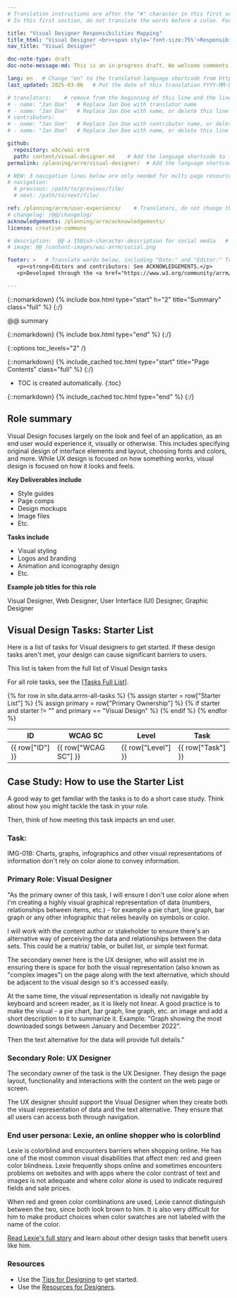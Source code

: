 ```yaml
---
# Translation instructions are after the "#" character in this first section. They are comments that do not show up in the web page. You do not need to translate the instructions after #.
# In this first section, do not translate the words before a colon. For example, do not translate "title:". Do translate the text after "title:".

title: "Visual Designer Responsibilities Mapping"
title_html: "Visual Designer <br><span style='font-size:75%'>Responsibilities Mapping</span>"
nav_title: "Visual Designer"

doc-note-type: draft
doc-note-message-md: This is an in-progress draft. We welcome comments via GitHub or email from the [links below](#helpimprove).

lang: en   # Change "en" to the translated-language shortcode from https://www.iana.org/assignments/language-subtag-registry/language-subtag-registry
last_updated: 2025-03-06   # Put the date of this translation YYYY-MM-DD (with month in the middle)

# translators:    # remove from the beginning of this line and the lines below: "# " (the hash sign and the space)
# - name: "Jan Doe"   # Replace Jan Doe with translator name
# - name: "Jan Doe"   # Replace Jan Doe with name, or delete this line if not multiple translators
# contributors:
# - name: "Jan Doe"   # Replace Jan Doe with contributor name, or delete this line if none
# - name: "Jan Doe"   # Replace Jan Doe with name, or delete this line if not multiple contributors

github:
  repository: w3c/wai-arrm
  path: content/visual-designer.md    # Add the language shortcode to the middle of the filename, for example: content/index.fr.md
permalink: /planning/arrm/visual-designer/  # Add the language shortcode to the end, with no slash at end, for example: /planning/arrm/fr

# NEW: 3 navigation lines below are only needed for multi-page resources where you have previous and next at the bottom. If so, un-comment them; otherwise delete these lines.
# navigation:
  # previous: /path/to/previous/file/
  # next: /path/to/next/file/

ref: /planning/arrm/user-experience/    # Translators, do not change this
# changelog: /@@/changelog/
acknowledgements: /planning/arrm/acknowledgements/
license: creative-commons

# description:  @@ a 150ish-character-description for social media   # translate the description
# image: @@ /content-images/wai-arrm/social.png

footer: >   # Translate words below, including "Date:" and "Editor:" Translate the Working Group name. Leave the Working Group acronym in English. Do *not* change the dates in the footer below.
   <p><strong>Editors and contributors: See ACKNOWLEDGEMENTS.</p>
   <p>Developed through the <a href="https://www.w3.org/community/arrm/">Accessibility Roles and Responsibilities Mapping (ARRM) Community Group</a> at W3C. Initially developed with the Accessibility Education and Outreach Working Group (<a href="https://www.w3.org/WAI/about/groups/eowg/">EOWG</a>).</p>

---
```



{::nomarkdown}
{% include box.html type="start" h="2" title="Summary" class="full" %}
{:/}

@@ summary

{::nomarkdown}
{% include box.html type="end" %}
{:/}

{::options toc_levels="2" /}

{::nomarkdown}
{% include_cached toc.html type="start" title="Page Contents" class="full" %}
{:/}

-   TOC is created automatically.
{:toc}

{::nomarkdown}
{% include_cached toc.html type="end" %}
{:/}

## Role summary

Visual Design focuses largely on the look and feel of an application, as an end user would experience it, visually or otherwise. This includes specifying original design of interface elements and layout, choosing fonts and colors, and more. While UX design is focused on how something works, visual design is focused on how it looks and feels.

**Key Deliverables include**

*   Style guides
*   Page comps
*   Design mockups
*   Image files
*   Etc.

**Tasks include**

*   Visual styling
*   Logos and branding
*   Animation and iconography design
*   Etc.

**Example job titles for this role**

Visual Designer, Web Designer, User Interface (UI) Designer, Graphic Designer

  

## Visual Design Tasks: Starter List

Here is a list of tasks for Visual designers to get started. If these design tasks aren't met, your design can cause significant barriers to users.

This list is taken from the full list of Visual Design tasks

For all role tasks, see the [<a rel="nofollow" class="external text" href="https://www.w3.org/WAI/EO/wiki/Accessibility_Checkpoint_Full_List%7CAccessibility">Tasks Full List</a>]. 

<table>
  <thead>
    <tr>
      <!-- Only include specific columns in the header - exclude: Starter List -->
      <th>ID</th>
      <th>WCAG SC</th>
      <th>Level</th>
      <th>Task</th>
      <!-- <th>Main Role</th><th>Primary Ownership</th><th>Secondary Ownership</th><th>Contributor</th> -->
    </tr>
  </thead>
  <tbody>
    {% for row in site.data.arrm-all-tasks %}
      <!-- Only display rows where 'Starter List' is not null or empty -->
      {% assign starter = row["Starter List"] %}
      {% assign primary = row["Primary Ownership"] %}
      {% if starter and starter != "" and primary == "Visual Design" %}
        <tr>
          <td>{{ row["ID"] }}</td>
          <td>{{ row["WCAG SC"] }}</td>
          <td>{{ row["Level"] }}</td>
          <td>{{ row["Task"] }}</td>
          <!-- <td>{{ row["Main Role"] }}</td><td>{{ row["Primary Ownership"] }}</td><td>{{ row["Secondary Ownership"] }}</td><td>{{ row["Contributor"] }}</td> -->
        </tr>
      {% endif %}
    {% endfor %}
  </tbody>
</table>


## Case Study: How to use the Starter List
A good way to get familiar with the tasks is to do a short case study.  Think about how you might tackle the task in your role. 

Then, think of how meeting this task impacts an end user. 

### Task:

IMG-018: Charts, graphs, infographics and other visual representations of information don't rely on color alone to convey information.

### Primary Role: Visual Designer

"As the primary owner of this task, I will ensure I don't use color alone when I'm creating a highly visual graphical representation of data (numbers, relationships between items, etc.) - for example a pie chart, line graph, bar graph or any other infographic that relies heavily on symbols or color. 

I will work with the content author or stakeholder to ensure there's an alternative way of perceiving the data and relationships between the data sets. This could be a matrix/ table, or bullet list, or simple text format. 

The secondary owner here is the UX designer, who will assist me in ensuring there is space for both the visual representation (also known as "complex images") on the page along with the text alternative, which should be adjacent to the visual design so it's accessed easily.

At the same time, the visual representation is ideally not navigable by keyboard and screen reader, as it is likely not linear.  A good practice is to make the visual - a pie chart, bar graph, line graph, etc. an image and add a short description to it to summarize it.  Example: "Graph showing the most downloaded songs between January and December 2022". 

Then the text alternative for the data will provide full details."


### Secondary Role: UX Designer
The secondary owner of the task is the UX Designer. They design the page layout, functionality and interactions with the content on the web page or screen. 

The UX designer should support the Visual Designer when they create both the visual representation of data and the text alternative.   They ensure that all users can access both through navigation.

### End user persona: Lexie, an online shopper who is colorblind
Lexie is colorblind and encounters barriers when shopping online. He has one of the most common visual disabilities that affect men: red and green color blindness. Lexie frequently shops online and sometimes encounters problems on websites and with apps where the color contrast of text and images is not adequate and where color alone is used to indicate required fields and sale prices. 

When red and green color combinations are used, Lexie cannot distinguish between the two, since both look brown to him. It is also very difficult for him to make product choices when color swatches are not labeled with the name of the color.

[Read Lexie's full story](https://www.w3.org/WAI/people-use-web/user-stories/story-four/) and learn about other design tasks that benefit users like him.

### Resources
* Use the [Tips for Designing](https://www.w3.org/WAI/tips/designing/) to get started.
* Use the [Resources for Designers](https://www.w3.org/WAI/roles/designers/).

